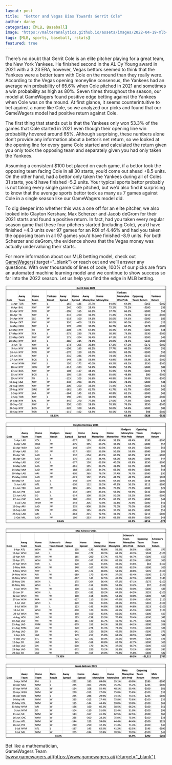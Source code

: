 ```yaml
---
layout: post
title:  "Bettor and Vegas Bias Towards Gerrit Cole"
author: danny
categories: [MLB, Baseball]
image: "https://malteranalytics.github.io/assets/images/2022-04-19-mlb-vegas-pitcher-bias/gerrit_cole.png"
tags: [MLB, sports, baseball, rstats]
featured: true
---
```




There’s no doubt that Gerrit Cole is an elite pitcher playing for a great team, the New York Yankees.  He finished second in the AL Cy Young award in 2021 with a 3.23 ERA, however, Vegas bettors seemed to think that the Yankees were a better team with Cole on the mound than they really were.  According to the Vegas opening moneyline consensus, the Yankees had an average win probability of 65.6% when Cole pitched in 2021 and sometimes a win probability as high as 80%.  Seven times throughout the season, our model at GameWagers found positive edge betting against the Yankees when Cole was on the mound.  At first glance, it seems counterintuitive to bet against a name like Cole, so we analyzed our picks and found that our GameWagers model had positive return against Cole.

The first thing that stands out is that the Yankees only won 53.3% of the games that Cole started in 2021 even though their opening line win probability hovered around 65%. Although surprising, these numbers alone don’t provide any information about a bettor’s net return, so we looked at the opening line for every game Cole started and calculated the return given you only took the opposing team and separately given you had only taken the Yankees.  

Assuming a consistent $100 bet placed on each game, if a bettor took the opposing team facing Cole in all 30 starts, you’d come out ahead +8.5 units.  On the other hand, had a bettor only taken the Yankees during all of Coles 31 starts, you’d have finished -5.2 units.  Your typical sports bettor probably is not taking every single game Cole pitched, but we’d also find it surprising to know that the average sports bettor took as many as 7 games against Cole in a single season like our GameWagers model did.

To dig deeper into whether this was a one off for an elite pitcher, we also looked into Clayton Kershaw, Max Scherzer and Jacob deGrom for their 2021 starts and found a positive return.  In fact, had you taken every regular season game that these four pitchers started (including Cole), you’d have finished +4.3 units over 97 games for an ROI of 4.46% and had you taken the opposing team in all 97 games you’d have finished -8.9 units. For both Scherzer and deGrom, the evidence shows that the Vegas money was actually undervaluing their starts.

For more information about our MLB betting model, check out [GameWagers](https://www.gamewagers.ai/){:target="_blank"} or reach out and we’ll answer any questions. With over thousands of lines of code, 100% of our picks are from an automated machine learning model and we continue to show success so far into the 2022 season.  Let us help you find the edge in MLB betting.


<img align="center" src="/assets/images/2022-04-19-mlb-vegas-pitcher-bias/cole.png"> <br>

<img align="center" src="/assets/images/2022-04-19-mlb-vegas-pitcher-bias/kershaw.png"> <br>

<img align="center" src="/assets/images/2022-04-19-mlb-vegas-pitcher-bias/scherzer.png"> <br>

<img align="center" src="/assets/images/2022-04-19-mlb-vegas-pitcher-bias/degrom.png"> <br>



Bet like a mathematician, <br>
GameWagers Team <br>
[www.gamewagers.ai](https://www.gamewagers.ai/){:target="_blank"}